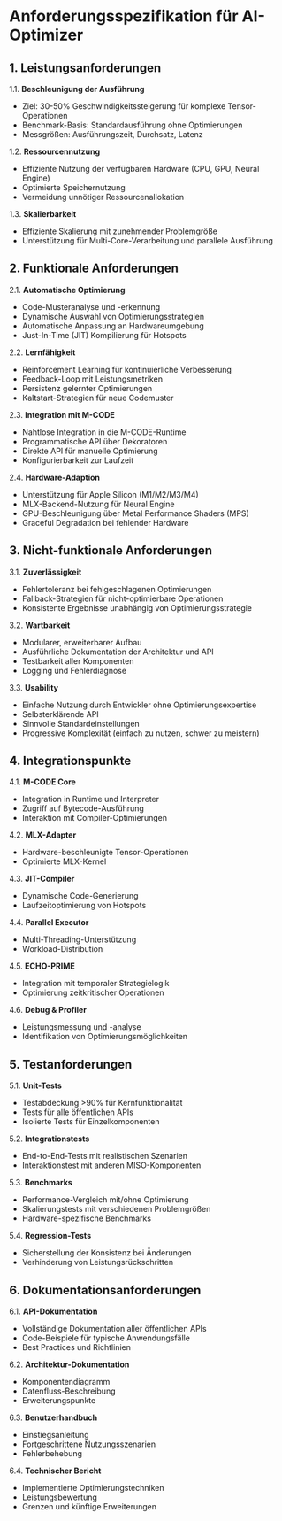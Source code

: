 # Anforderungsspezifikation für AI-Optimizer

## 1. Leistungsanforderungen

1.1. **Beschleunigung der Ausführung**
- Ziel: 30-50% Geschwindigkeitssteigerung für komplexe Tensor-Operationen
- Benchmark-Basis: Standardausführung ohne Optimierungen
- Messgrößen: Ausführungszeit, Durchsatz, Latenz

1.2. **Ressourcennutzung**
- Effiziente Nutzung der verfügbaren Hardware (CPU, GPU, Neural Engine)
- Optimierte Speichernutzung
- Vermeidung unnötiger Ressourcenallokation

1.3. **Skalierbarkeit**
- Effiziente Skalierung mit zunehmender Problemgröße
- Unterstützung für Multi-Core-Verarbeitung und parallele Ausführung

## 2. Funktionale Anforderungen

2.1. **Automatische Optimierung**
- Code-Musteranalyse und -erkennung
- Dynamische Auswahl von Optimierungsstrategien
- Automatische Anpassung an Hardwareumgebung
- Just-In-Time (JIT) Kompilierung für Hotspots

2.2. **Lernfähigkeit**
- Reinforcement Learning für kontinuierliche Verbesserung
- Feedback-Loop mit Leistungsmetriken
- Persistenz gelernter Optimierungen
- Kaltstart-Strategien für neue Codemuster

2.3. **Integration mit M-CODE**
- Nahtlose Integration in die M-CODE-Runtime
- Programmatische API über Dekoratoren
- Direkte API für manuelle Optimierung
- Konfigurierbarkeit zur Laufzeit

2.4. **Hardware-Adaption**
- Unterstützung für Apple Silicon (M1/M2/M3/M4)
- MLX-Backend-Nutzung für Neural Engine
- GPU-Beschleunigung über Metal Performance Shaders (MPS)
- Graceful Degradation bei fehlender Hardware

## 3. Nicht-funktionale Anforderungen

3.1. **Zuverlässigkeit**
- Fehlertoleranz bei fehlgeschlagenen Optimierungen
- Fallback-Strategien für nicht-optimierbare Operationen
- Konsistente Ergebnisse unabhängig von Optimierungsstrategie

3.2. **Wartbarkeit**
- Modularer, erweiterbarer Aufbau
- Ausführliche Dokumentation der Architektur und API
- Testbarkeit aller Komponenten
- Logging und Fehlerdiagnose

3.3. **Usability**
- Einfache Nutzung durch Entwickler ohne Optimierungsexpertise
- Selbsterklärende API
- Sinnvolle Standardeinstellungen
- Progressive Komplexität (einfach zu nutzen, schwer zu meistern)

## 4. Integrationspunkte

4.1. **M-CODE Core**
- Integration in Runtime und Interpreter
- Zugriff auf Bytecode-Ausführung
- Interaktion mit Compiler-Optimierungen

4.2. **MLX-Adapter**
- Hardware-beschleunigte Tensor-Operationen
- Optimierte MLX-Kernel

4.3. **JIT-Compiler**
- Dynamische Code-Generierung
- Laufzeitoptimierung von Hotspots

4.4. **Parallel Executor**
- Multi-Threading-Unterstützung
- Workload-Distribution

4.5. **ECHO-PRIME**
- Integration mit temporaler Strategielogik
- Optimierung zeitkritischer Operationen

4.6. **Debug & Profiler**
- Leistungsmessung und -analyse
- Identifikation von Optimierungsmöglichkeiten

## 5. Testanforderungen

5.1. **Unit-Tests**
- Testabdeckung >90% für Kernfunktionalität
- Tests für alle öffentlichen APIs
- Isolierte Tests für Einzelkomponenten

5.2. **Integrationstests**
- End-to-End-Tests mit realistischen Szenarien
- Interaktionstest mit anderen MISO-Komponenten

5.3. **Benchmarks**
- Performance-Vergleich mit/ohne Optimierung
- Skalierungstests mit verschiedenen Problemgrößen
- Hardware-spezifische Benchmarks

5.4. **Regression-Tests**
- Sicherstellung der Konsistenz bei Änderungen
- Verhinderung von Leistungsrückschritten

## 6. Dokumentationsanforderungen

6.1. **API-Dokumentation**
- Vollständige Dokumentation aller öffentlichen APIs
- Code-Beispiele für typische Anwendungsfälle
- Best Practices und Richtlinien

6.2. **Architektur-Dokumentation**
- Komponentendiagramm
- Datenfluss-Beschreibung
- Erweiterungspunkte

6.3. **Benutzerhandbuch**
- Einstiegsanleitung
- Fortgeschrittene Nutzungsszenarien
- Fehlerbehebung

6.4. **Technischer Bericht**
- Implementierte Optimierungstechniken
- Leistungsbewertung
- Grenzen und künftige Erweiterungen
